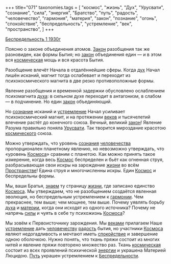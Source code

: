 +++
title="071"
taxonomies.tags = [
 "космос",
 "жизнь",
 "Дух",
 "Урусвати",
 "сознание",
 "сила",
 "энергия",
 "Братство",
 "путь",
 "радость",
 "человечество",
 "гармония",
 "материя",
 "закон",
 "познание",
 "огонь",
 "спокойствие",
 "беспредельность",
 "устремление",
 "век",
 "пространство",
]
+++

[Беспредельность 1 1930г](/agni/1930)

Поясню о законе объединения атомов. [Закон](/tags/закон) разобщения так же разновиден, как формы Бытия; но [закон](/tags/закон) объединения един — и в этом вся [космическая](/tags/космос) мощь и вся красота Бытия.   

Разобщение влечёт Начала в отдалённейшие сферы. Когда [дух](/tags/Дух) Начал лишён исканий, магнит тогда ослабевает и переходит из психокосмического магнита в две резко противоположные формы.   

Явление разобщения и временной задержки обусловлено ослаблением психомагнита [духа](/tags/Дух): в сильном духе переходит в антагонизм, в слабом — в подчинение. Но един [закон](/tags/закон) объединяющий.   

Но [сознание](/tags/сознание) исканий и [устремление](/tags/устремление) Начал усиливает психокосмический магнит, и на протяжении [веков](/tags/век) и тысячелетий влечение растёт до конечного союза. Вечный, великий [закон](/tags/закон)! Явление Разума правильно поняла [Урусвати](/tags/Урусвати). Так творится мироздание красотою [космического](/tags/космос) союза.   

Можно утверждать, что уровень [сознания](/tags/сознание) [человечества](/tags/человечество) пропорционален планетному явлению, но невозможно утверждать, что «уровень [Космоса](/tags/космос)» сравним с планетою. Как можно принять такое измерение, когда весь [Космос](/tags/космос) беспределен и бьёт как огненная струя, разбрасывающая свои искры на зарождение [жизни](/tags/жизнь) во всём [Пространстве](/tags/пространство)! Едина струя и многочисленны искры. Един [Космос](/tags/космос) и беспредельны формы.   

Мы, ваши Братья, [знаем](/tags/познание) ту страницу [жизни](/tags/жизнь), где записано единство [Космоса](/tags/космос). Мы утверждаем, что не разобщением создаётся явленная эволюция, но беспредельным устремлением к [гармонии](/tags/гармония). Чем прекраснее, тем выше; чем мощнее, тем выше. Почему уявлять борьбу [духа](/tags/Дух) и [материи](/tags/материя), когда они исходят из одного источника? Почему не напрячь [силы](/tags/сила) и чуять в себе ту психожизнь [Космоса](/tags/космос)?   

Мы зовём к Первоисточнику зарождения. Мы [веками](/tags/век) прилагаем Наше [устремление](/tags/устремление) дать [человечеству](/tags/человечество) [радость](/tags/радость) бытия, но участники [Космоса](/tags/космос) являют недогадливость и мечтают иметь [спокойствие](/tags/спокойствие) и завершение одною оболочкою. Нужно понять, что ткань пряжи состоит из многих нитей и явление пряжи повторено множество раз. Ткань [космическая](/tags/космос) состоит из всех проявлений психической [энергии](/tags/энергия) и украшена Материей Люцидою. [Путь](/tags/путь) украшен устремлением к [Беспредельности](/tags/беспредельность).
